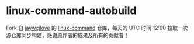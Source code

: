 # linux-command-autobuild

Fork 自 [jaywcjlove](https://github.com/jaywcjlove) 的 [linux-command](https://github.com/jaywcjlove/linux-command) 仓库，每天的 UTC 时间 12:00 拉取一次源仓库同步构建，感谢原作者的成果及所有的贡献者！
